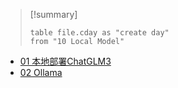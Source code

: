 > [!summary] 
> ```dataview
> table file.cday as "create day"
> from "10 Local Model"

- [01 本地部署ChatGLM3](../../../10%20Local%20Model/01%20本地部署ChatGLM3.md)
- [02 Ollama](../../../10%20Local%20Model/02%20Ollama.md)
